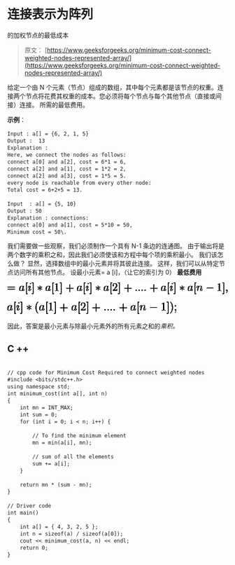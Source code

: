 # 连接表示为阵列

的加权节点的最低成本

> 原文： [https://www.geeksforgeeks.org/minimum-cost-connect-weighted-nodes-represented-array/](https://www.geeksforgeeks.org/minimum-cost-connect-weighted-nodes-represented-array/)

给定一个由 N 个元素（节点）组成的数组，其中每个元素都是该节点的权重。连接两个节点将花费其权重的成本。您必须将每个节点与每个其他节点（直接或间接）连接。 所需的最低费用。

**示例**：

```
Input : a[] = {6, 2, 1, 5}
Output :  13
Explanation : 
Here, we connect the nodes as follows:
connect a[0] and a[2], cost = 6*1 = 6,
connect a[2] and a[1], cost = 1*2 = 2,
connect a[2] and a[3], cost = 1*5 = 5.
every node is reachable from every other node:
Total cost = 6+2+5 = 13.

Input  : a[] = {5, 10}
Output : 50
Explanation : connections:
connect a[0] and a[1], cost = 5*10 = 50,
Minimum cost = 50\. 

```

我们需要做一些观察，我们必须制作一个具有 N-1 条边的连通图。 由于输出将是两个数字的乘积之和，因此我们必须使该和方程中每个项的乘积最小。 我们该怎么做？ 显然，选择数组中的最小元素并将其彼此连接。 这样，我们可以从特定节点访问所有其他节点。
设最小元素= a [i]，（让它的索引为 0）
**最低费用**

![=a[i]*a[1]+a[i]*a[2]+....+a[i]*a[n-1], ](img/cf4a6cc09b9612449a78884c7a9e9ad8.png "Rendered by QuickLaTeX.com")

![a[i]*(a[1]+a[2]+....+a[n-1]);](img/25667a7fb5bdd7fc3d4a60498005f5f9.png "Rendered by QuickLaTeX.com")

因此，答案是最小元素与除最小元素外的所有元素之和的*乘积。*

## C ++

```

// cpp code for Minimum Cost Required to connect weighted nodes 
#include <bits/stdc++.h> 
using namespace std; 
int minimum_cost(int a[], int n) 
{ 
    int mn = INT_MAX; 
    int sum = 0; 
    for (int i = 0; i < n; i++) { 

        // To find the minimum element  
        mn = min(a[i], mn); 

        // sum of all the elements  
        sum += a[i];  
    } 

    return mn * (sum - mn); 
} 

// Driver code 
int main() 
{ 
    int a[] = { 4, 3, 2, 5 }; 
    int n = sizeof(a) / sizeof(a[0]); 
    cout << minimum_cost(a, n) << endl; 
    return 0; 
} 

```